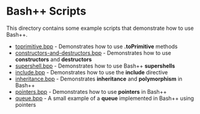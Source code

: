# Bash++ Scripts

This directory contains some example scripts that demonstrate how to use Bash++.

 - [toprimitive.bpp](toprimitive.bpp) - Demonstrates how to use **.toPrimitive** methods
 - [constructors-and-destructors.bpp](constructors-and-destructors.bpp) - Demonstrates how to use **constructors** and **destructors**
 - [supershell.bpp](supershell.bpp) - Demonstrates how to use Bash++ **supershells**
 - [include.bpp](include.bpp) - Demonstrates how to use the **include** directive
 - [inheritance.bpp](inheritance.bpp) - Demonstrates **inheritance** and **polymorphism** in Bash++
 - [pointers.bpp](pointers.bpp) - Demonstrates how to use **pointers** in Bash++
 - [queue.bpp](queue.bpp) - A small example of a **queue** implemented in Bash++ using pointers
